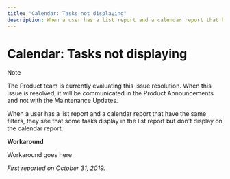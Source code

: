 ```yaml
---
title: "Calendar: Tasks not displaying"
description: When a user has a list report and a calendar report that have the same filters, they see that some tasks display in the list report but don't display on the calendar report.
---
```


# Calendar: Tasks not displaying

>[!NOTE]
>
>The Product team is currently evaluating this issue resolution. When this issue is resolved, it will be communicated in the Product Announcements and not with the Maintenance Updates.

When a user has a list report and a calendar report that have the same filters, they see that some tasks display in the list report but don't display on the calendar report.

**Workaround**

Workaround goes here

_First reported on October 31, 2019._

